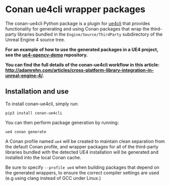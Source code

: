 Conan ue4cli wrapper packages
=============================

The conan-ue4cli Python package is a plugin for [ue4cli](https://github.com/adamrehn/ue4cli) that provides functionality for generating and using Conan packages that wrap the third-party libraries bundled in the `Engine/Source/ThirdParty` subdirectory of the Unreal Engine 4 source tree. 

**For an example of how to use the generated packages in a UE4 project, see the [ue4-opencv-demo](https://github.com/adamrehn/ue4-opencv-demo) repository.**

**You can find the full details of the conan-ue4cli workflow in this article: <http://adamrehn.com/articles/cross-platform-library-integration-in-unreal-engine-4/>.**


Installation and use
--------------------

To install conan-ue4cli, simply run:

```
pip3 install conan-ue4cli
```

You can then perform package generation by running:

```
ue4 conan generate
```

A Conan profile named `ue4` will be created to maintain clean separation from the default Conan profile, and wrapper packages for all of the third-party libraries bundled with the detected UE4 installation will be generated and installed into the local Conan cache.

Be sure to specify `--profile ue4` when building packages that depend on the generated wrappers, to ensure the correct compiler settings are used (e.g using clang instead of GCC under Linux.)
